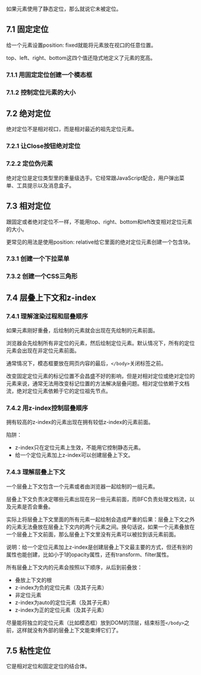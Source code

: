 如果元素使用了静态定位，那么就说它未被定位。

## 7.1 固定定位

给一个元素设置position: fixed就能将元素放在视口的任意位置。

top、left、right、bottom这四个值还隐式地定义了元素的宽高。

### 7.1.1 用固定定位创建一个模态框

### 7.1.2 控制定位元素的大小

## 7.2 绝对定位

绝对定位不是相对视口，而是相对最近的祖先定位元素。

### 7.2.1 让Close按钮绝对定位

### 7.2.2 定位伪元素

绝对定位是定位类型里的重量级选手。它经常跟JavaScript配合，用户弹出菜单、工具提示以及消息盒子。

## 7.3 相对定位

跟固定或者绝对定位不一样，不能用top、right、bottom和left改变相对定位元素的大小。

更常见的用法是使用position: relative给它里面的绝对定位元素创建一个包含块。

### 7.3.1 创建一个下拉菜单

### 7.3.2 创建一个CSS三角形

## 7.4 层叠上下文和z-index

### 7.4.1 理解渲染过程和层叠顺序

如果元素刚好重叠，后绘制的元素就会出现在先绘制的元素前面。

浏览器会先绘制所有非定位的元素，然后绘制定位元素。默认情况下，所有的定位元素会出现在非定位元素前面。

通常情况下，模态框要放在网页内容的最后，`</body>`关闭标签之前。

改变固定定位元素的标记位置不会昌盛不好的影响，但是对相对定位或绝对定位的元素来说，通常无法用改变标记位置的方法解决层叠问题。相对定位依赖于文档流，绝对定位元素依赖于它的定位祖先节点。

### 7.4.2 用z-index控制层叠顺序

拥有较高的z-index的元素出现在拥有较低z-index的元素前面。

陷阱：

- z-index只在定位元素上生效，不能用它控制静态元素。
- 给一个定位元素加上z-index可以创建层叠上下文。

### 7.4.3 理解层叠上下文

一个层叠上下文包含一个元素或者由浏览器一起绘制的一组元素。

层叠上下文负责决定哪些元素出现在另一些元素前面，而BFC负责处理文档流，以及元素是否会重叠。

实际上将层叠上下文里面的所有元素一起绘制会造成严重的后果：层叠上下文之外的元素无法叠放在层叠上下文内的两个元素之间。换句话说，如果一个元素叠放在一个层叠上下文前面，那么层叠上下文里没有元素可以被拉到该元素前面。

说明：给一个定位元素加上z-index是创建层叠上下文最主要的方式，但还有别的属性也能创建，比如小于1的opacity属性，还有transform、filter属性。

所有层叠上下文内的元素会按照以下顺序，从后到前叠放：

- 叠放上下文的根
- z-index为负的定位元素（及其子元素）
- 非定位元素
- z-index为auto的定位元素（及其子元素）
- z-index为正的定位元素（及其子元素）

尽量能将独立的定位元素（比如模态框）放到DOM的顶层，结束标签`</body>`之前，这样就没有外部的层叠上下文能束缚它们了。

## 7.5 粘性定位

它是相对定位和固定定位的结合体。

